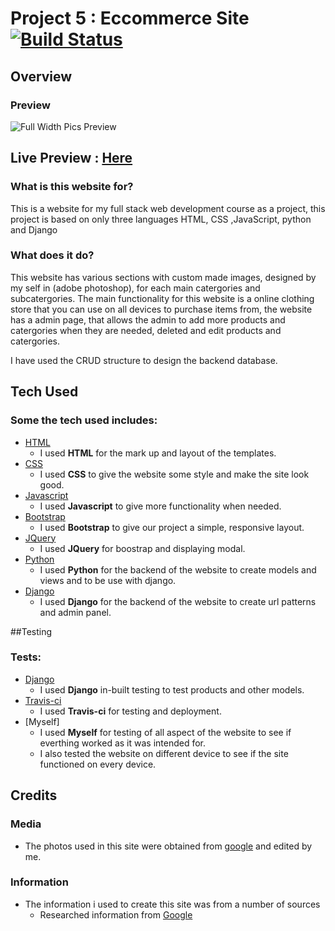 
# Project 5 : Eccommerce Site [![Build Status](https://travis-ci.org/jaysson29/Project-5-Full-Stack.svg?branch=master)](https://travis-ci.org/jaysson29/Project-5-Full-Stack)

## Overview
 
### Preview
![Full Width Pics Preview](https://github.com/jaysson29/Project-5-Full-Stack/blob/master/snapshot.jpg?raw=true)
## **Live Preview** : [Here](https://project-5-ecommerce-shop.herokuapp.com/)
### What is this website for?
 
This is a website for my full stack web development course as a project, this project is based on only three languages HTML, CSS ,JavaScript, python and Django
 
### What does it do?
 
This website has various sections with custom made images, designed by my self in (adobe photoshop), for each main catergories and subcatergories.
The main functionality for this website is a online clothing store that you can use on all devices to purchase items from, the website has a admin page,
that allows the admin to add more products and catergories when they are needed, deleted and edit products and catergories.

I have used the CRUD structure to design the backend database.

## Tech Used

### Some the tech used includes:
- [HTML](https://en.wikipedia.org/wiki/HTML)
    - I used **HTML** for the mark up and layout of the templates.
- [CSS](https://en.wikipedia.org/wiki/Cascading_Style_Sheets)
    - I used **CSS** to give the website some style and make the site look good.
- [Javascript](https://www.javascript.com/)
    - I used **Javascript** to give more functionality when needed.
- [Bootstrap](http://getbootstrap.com/)
    - I used **Bootstrap** to give our project a simple, responsive layout.
- [JQuery](https://jquery.com)
    - I used **JQuery** for boostrap and displaying modal.
- [Python](https://www.python.org/)
    - I used **Python** for the backend of the website to create models and views and to be use with django.
- [Django](https://www.djangoproject.com/)
    - I used **Django** for the backend of the website to create url patterns and admin panel.

##Testing

### Tests:
- [Django](https://www.djangoproject.com/)
    - I used **Django** in-built testing to test products and other models.
- [Travis-ci](https://travis-ci.org)
    - I used **Travis-ci** for testing and deployment.
- [Myself]
    - I used **Myself** for testing of all aspect of the website to see if everthing worked as it was intended for.
    - I also tested the website on different device to see if the site functioned on every device.

## Credits

### Media
- The photos used in this site were obtained from [google](https://google.com) and edited by me.

### Information
- The information i used to create this site was from a number of sources
    - Researched information from [Google](http://google.com)